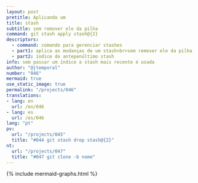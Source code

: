 ```yaml
---
layout: post
pretitle: Aplicando um
title: stash
subtitle: sem remover ele da pilha
command: git stash apply stash@{2}
descriptors:
  - command: comando para gerenciar stashes
  - part1: aplica as mudanças de um stash<br>sem remover ele da pilha
  - part2: índice do antepenúltimo stash
info: sem passar um índice a stash mais recente é usada
author: "@jtemporal"
number: "046"
mermaid: true
use_static_image: true
permalink: "/projects/046"
translations:
- lang: en
  url: /en/046
- lang: es
  url: /es/046
lang: "pt"
pv:
  url: "/projects/045"
  title: "#044 git stash drop stash@{2}"
nt:
  url: "/projects/047"
  title: "#047 git clone -b nome"
---
```


{% include mermaid-graphs.html %}
